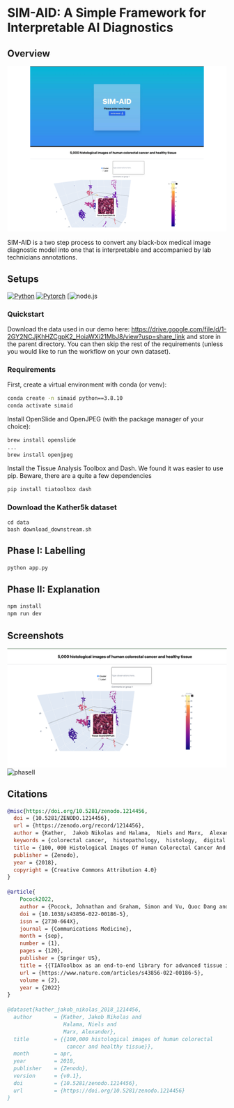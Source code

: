 
# SIM-AID: A Simple Framework for Interpretable AI Diagnostics

## Overview
![SIM-AID](sim-aid.png)

SIM-AID is a two step process to convert any black-box medical image diagnostic model into one that is interpretable and accompanied by lab technicians annotations. 

## Setups

[![Python](https://img.shields.io/badge/python-3.8.10-blue?logo=python&logoColor=FED643)](https://www.python.org/downloads/release/python-3810/)
[![Pytorch](https://img.shields.io/badge/pytorch-1.13.1-red?logo=pytorch)](https://pytorch.org/get-started/previous-versions/)
[![node.js](https://img.shields.io/badge/https%3A%2F%2Fnodejs.org%2Fen%2Fdownload%2F-node.js-brightgreen)

### Quickstart

Download the data used in our demo here: https://drive.google.com/file/d/1-2GY2NCJjKhHZCgpK2_HoiaWXi21MbJ8/view?usp=share_link and store in the parent directory. You can then skip the rest of the requirements (unless you would like to run the workflow on your own dataset). 

### Requirements

First, create a virtual environment with conda (or venv):

```bash 
conda create -n simaid python==3.8.10
conda activate simaid
```

Install OpenSlide and OpenJPEG (with the package manager of your choice):
```bash 
brew install openslide
...
brew install openjpeg
```

Install the Tissue Analysis Toolbox and Dash. We found it was easier to use pip. Beware, there are a quite a few dependencies
```bash
pip install tiatoolbox dash
```

### Download the Kather5k dataset
```
cd data
bash download_downstream.sh
```

## Phase I: Labelling
```bash
python app.py
```

## Phase II: Explanation
```bash
npm install
npm run dev
```

## Screenshots
![phaseI](phaseI.png)
![phaseII](phaseII.png)


## Citations


```bibtex
@misc{https://doi.org/10.5281/zenodo.1214456,
  doi = {10.5281/ZENODO.1214456},
  url = {https://zenodo.org/record/1214456},
  author = {Kather,  Jakob Nikolas and Halama,  Niels and Marx,  Alexander},
  keywords = {colorectal cancer,  histopathology,  histology,  digital pathology,  image classification},
  title = {100, 000 Histological Images Of Human Colorectal Cancer And Healthy Tissue},
  publisher = {Zenodo},
  year = {2018},
  copyright = {Creative Commons Attribution 4.0}
}

@article{
    Pocock2022,
    author = {Pocock, Johnathan and Graham, Simon and Vu, Quoc Dang and Jahanifar, Mostafa and Deshpande, Srijay and Hadjigeorghiou, Giorgos and Shephard, Adam and Bashir, Raja Muhammad Saad and Bilal, Mohsin and Lu, Wenqi and Epstein, David and Minhas, Fayyaz and Rajpoot, Nasir M and Raza, Shan E Ahmed},
    doi = {10.1038/s43856-022-00186-5},
    issn = {2730-664X},
    journal = {Communications Medicine},
    month = {sep},
    number = {1},
    pages = {120},
    publisher = {Springer US},
    title = {{TIAToolbox as an end-to-end library for advanced tissue image analytics}},
    url = {https://www.nature.com/articles/s43856-022-00186-5},
    volume = {2},
    year = {2022}
}

@dataset{kather_jakob_nikolas_2018_1214456,
  author       = {Kather, Jakob Nikolas and
                  Halama, Niels and
                  Marx, Alexander},
  title        = {{100,000 histological images of human colorectal 
                   cancer and healthy tissue}},
  month        = apr,
  year         = 2018,
  publisher    = {Zenodo},
  version      = {v0.1},
  doi          = {10.5281/zenodo.1214456},
  url          = {https://doi.org/10.5281/zenodo.1214456}
}
```

